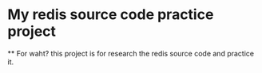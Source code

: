 My redis source code practice project
===========================================

** For waht?
	this project is for research the redis source code and practice it.
